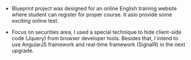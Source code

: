 - Blueprint project was designed for an online English training website where student can register for proper course. It aslo provide some exciting online test.

- Focus on securities area, I used a special technique to hide client-side code (Jquery) from browser developer tools.
Besides that, I intend to use AngularJS framework and real-time framework (SignalR) in the next upgrade.

